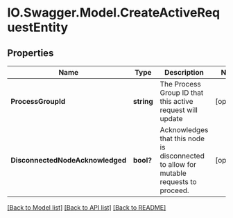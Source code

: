 # IO.Swagger.Model.CreateActiveRequestEntity
## Properties

Name | Type | Description | Notes
------------ | ------------- | ------------- | -------------
**ProcessGroupId** | **string** | The Process Group ID that this active request will update | [optional] 
**DisconnectedNodeAcknowledged** | **bool?** | Acknowledges that this node is disconnected to allow for mutable requests to proceed. | [optional] 

[[Back to Model list]](../README.md#documentation-for-models) [[Back to API list]](../README.md#documentation-for-api-endpoints) [[Back to README]](../README.md)

